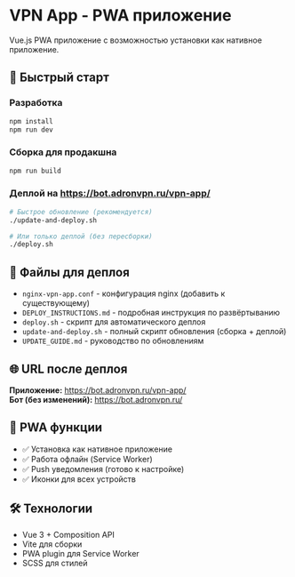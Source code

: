 # VPN App - PWA приложение

Vue.js PWA приложение с возможностью установки как нативное приложение.

## 🚀 Быстрый старт

### Разработка
```bash
npm install
npm run dev
```

### Сборка для продакшна
```bash
npm run build
```

### Деплой на https://bot.adronvpn.ru/vpn-app/
```bash
# Быстрое обновление (рекомендуется)
./update-and-deploy.sh

# Или только деплой (без пересборки)
./deploy.sh
```

## 📁 Файлы для деплоя

- `nginx-vpn-app.conf` - конфигурация nginx (добавить к существующему)
- `DEPLOY_INSTRUCTIONS.md` - подробная инструкция по развёртыванию
- `deploy.sh` - скрипт для автоматического деплоя
- `update-and-deploy.sh` - полный скрипт обновления (сборка + деплой)
- `UPDATE_GUIDE.md` - руководство по обновлениям

## 🌐 URL после деплоя

**Приложение:** https://bot.adronvpn.ru/vpn-app/  
**Бот (без изменений):** https://bot.adronvpn.ru/

## 📱 PWA функции

- ✅ Установка как нативное приложение
- ✅ Работа офлайн (Service Worker)
- ✅ Push уведомления (готово к настройке)
- ✅ Иконки для всех устройств

## 🛠 Технологии

- Vue 3 + Composition API
- Vite для сборки
- PWA plugin для Service Worker
- SCSS для стилей
